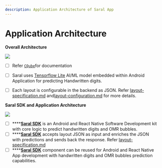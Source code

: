 ```yaml
---
description: Application Architecture of Saral App
---
```


# Application Architecture

**Overall Architecture**

****![](../.gitbook/assets/saral\_v1.5.3\_architecture-Architecture-View-Point-1.5.jpg)****

* [ ] Refer [`CQube`](https://cqube.sunbird.org)for documentation
* [ ] Saral uses [Tensorflow Lite](https://www.tensorflow.org/lite) AI/ML model embedded within Android Application for predicting Handwritten digits.
* [ ] Each layout is configurable in the backend as JSON. Refer [layout-specification.md](specifications/layout-specification.md "mention") and[layout-configuration.md](../use/layout-configuration.md "mention") for more details.



**Saral SDK and Application Architecture**

![](<../.gitbook/assets/saral\_v1.0\_architecture2-Saral SDKnew.jpg>)

* [ ] ****[**Saral SDK**](../engage/saral-sdk-source-code-repository.md) is an Android and React Native Software Development kit with core logic to predict  handwritten digits and OMR bubbles.
* [ ] ****[**Saral SDK**](../engage/saral-sdk-source-code-repository.md) accepts layout JSON as input and enriches the JSON with predictions and sends back the response. Refer [layout-specification.md](specifications/layout-specification.md "mention")
* [ ] ****[**Saral SDK**](../engage/saral-sdk-source-code-repository.md) component can be reused for Android and React Native App development with handwritten digits and OMR bubbles prediction capabilities.
